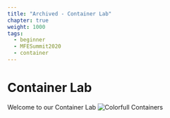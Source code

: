 ```yaml
---
title: "Archived - Container Lab"
chapter: true
weight: 1000
tags:
  - beginner
  - MFESummit2020
  - container
---
```


# Container Lab

Welcome to our Container Lab 
![Colorfull Containers](/images/mfe/colorful-containers.jpg)
